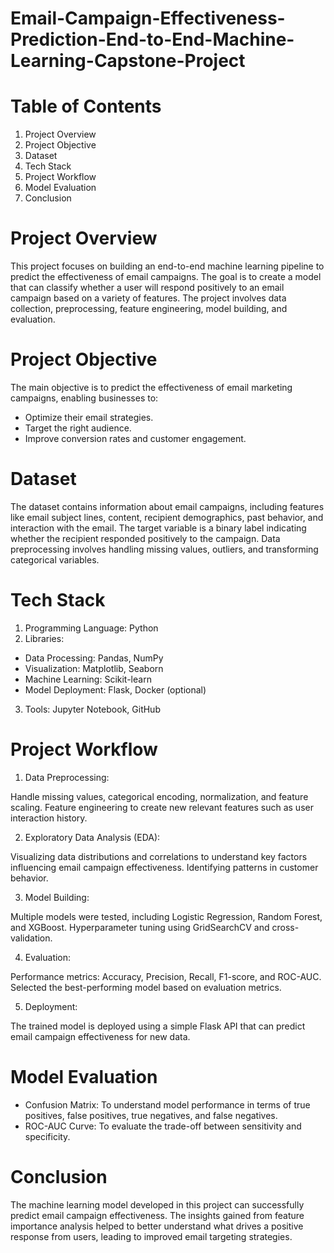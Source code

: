 # Email-Campaign-Effectiveness-Prediction-End-to-End-Machine-Learning-Capstone-Project

# Table of Contents

1. Project Overview
2. Project Objective
3. Dataset
4. Tech Stack
5. Project Workflow
6. Model Evaluation
7. Conclusion

# Project Overview
This project focuses on building an end-to-end machine learning pipeline to predict the effectiveness of email campaigns. The goal is to create a model that can classify whether a user will respond positively to an email campaign based on a variety of features. The project involves data collection, preprocessing, feature engineering, model building, and evaluation.

# Project Objective
The main objective is to predict the effectiveness of email marketing campaigns, enabling businesses to:

* Optimize their email strategies.
* Target the right audience.
* Improve conversion rates and customer engagement.

# Dataset
The dataset contains information about email campaigns, including features like email subject lines, content, recipient demographics, past behavior, and interaction with the email.
The target variable is a binary label indicating whether the recipient responded positively to the campaign.
Data preprocessing involves handling missing values, outliers, and transforming categorical variables.

# Tech Stack
1. Programming Language: Python
2. Libraries:
* Data Processing: Pandas, NumPy
* Visualization: Matplotlib, Seaborn
* Machine Learning: Scikit-learn
* Model Deployment: Flask, Docker (optional)
3. Tools: Jupyter Notebook, GitHub

# Project Workflow
1. Data Preprocessing:

Handle missing values, categorical encoding, normalization, and feature scaling.
Feature engineering to create new relevant features such as user interaction history.

2. Exploratory Data Analysis (EDA):

Visualizing data distributions and correlations to understand key factors influencing email campaign effectiveness.
Identifying patterns in customer behavior.

3. Model Building:

Multiple models were tested, including Logistic Regression, Random Forest, and XGBoost.
Hyperparameter tuning using GridSearchCV and cross-validation.

4. Evaluation:

Performance metrics: Accuracy, Precision, Recall, F1-score, and ROC-AUC.
Selected the best-performing model based on evaluation metrics.

5. Deployment:

The trained model is deployed using a simple Flask API that can predict email campaign effectiveness for new data.

# Model Evaluation
* Confusion Matrix: To understand model performance in terms of true positives, false positives, true negatives, and false negatives.
* ROC-AUC Curve: To evaluate the trade-off between sensitivity and specificity.

# Conclusion
The machine learning model developed in this project can successfully predict email campaign effectiveness. The insights gained from feature importance analysis helped to better understand what drives a positive response from users, leading to improved email targeting strategies.
